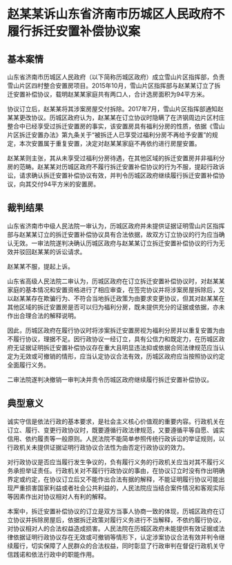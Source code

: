 # 赵某某诉山东省济南市历城区人民政府不履行拆迁安置补偿协议案
<!-- INFO END -->

## 基本案情

山东省济南市历城区人民政府（以下简称历城区政府）成立雪山片区指挥部，负责雪山片区四村整合安置房项目。2015年10月，雪山片区指挥部与赵某某订立了拆迁安置补偿协议，载明赵某某家庭共有两口人，合计选房面积为94平方米。

协议订立后，赵某某将其涉案房屋交付拆除。2017年7月，雪山片区指挥部通知赵某某更改协议。历城区政府认为，赵某某在订立协议时隐瞒了在济钢周边片区村庄整合中已经享受过拆迁安置房的事实，该安置房具有福利分房的性质，依据《雪山片区拆迁安置办法》第九条关于“被拆迁人已享受过福利分房不再给予安置”的规定，本次安置属于重复安置，决定对赵某某家庭不再依约进行房屋安置。

赵某某则主张，其从未享受过福利分房待遇，在其他区域的拆迁安置房并非福利分房的范畴。赵某某对历城区政府不履行拆迁安置补偿协议的行为不服，提起行政诉讼，请求确认拆迁安置补偿协议有效，并判令历城区政府继续履行拆迁安置补偿协议，向其交付94平方米的安置房。



## 裁判结果

山东省济南市中级人民法院一审认为，历城区政府并未提供证据证明雪山片区指挥部与赵某某订立的拆迁安置补偿协议具有合法依据，故双方订立协议的行为应当确认无效。一审法院遂判决确认历城区政府与赵某某订立拆迁安置补偿协议的行为无效并驳回赵某某的诉讼请求。

赵某某不服，提起上诉。

山东省高级人民法院二审认为，历城区政府在订立拆迁安置补偿协议时，对赵某某家庭的基本情况和安置资格进行了相应审查，在签完协议并将涉案房屋拆除后，又以赵某某存在欺骗行为、不符合当地拆迁政策为由要求变更协议，但其对赵某某在其他区域的拆迁安置房是否可以归为福利分房，既未提供充分的证据或依据，亦未作出合理合法的解释说明。

因此，历城区政府在履行协议时将涉案拆迁安置房视为福利分房并以重复安置为由不履行协议，理据不足。因行政协议一经订立，具有公信力和既定力，在历城区政府无证据证明拆迁安置补偿协议存在重大且明显违法抑或依据合同法律规范应当认定为无效或可撤销的情形，应当认定协议合法有效，历城区政府应当按照协议约定全面履行义务。

二审法院遂判决撤销一审判决并责令历城区政府继续履行拆迁安置补偿协议。

## 典型意义

诚实守信是依法行政的基本要求，是社会主义核心价值观的重要内容。行政机关在订立、履行、变更行政协议时，既要遵循行政法律规范，又要遵循平等自愿、诚实信用、依约履责等一般原则。人民法院不能简单参照传统行政诉讼的举证规则，以行政机关未提供证据证明行政协议合法性为由否定行政协议的效力。

对行政协议是否应当履行发生争议的，负有履行义务的行政机关应当对其不履行义务承担举证责任。行政机关对不履行行政协议的事由，在协议订立时没有作出明确界定或约定，在协议订立后又不能作出合法有据的解释，不能证明履行协议可能出现严重损害国家利益或者社会公共利益的，人民法院应当结合案件情况和客观实际等因素作出对协议相对人有利的解释。

本案中，拆迁安置补偿协议的订立是双方当事人协商一致的体现，历城区政府在订立协议并拆除房屋后，依据拆迁政策对履行义务进行不当解释，不依约履行协议，对协议相对人的合法权益造成损害。人民法院在历城区政府未能提供有效证据或法律依据证明行政协议存在无效或可撤销等情形下，认定涉案协议合法有效并判令继续履行，切实保障了人民群众的合法权益，同时彰显了行政审判在督促行政机关守信践诺和依法行政中的职能作用。



